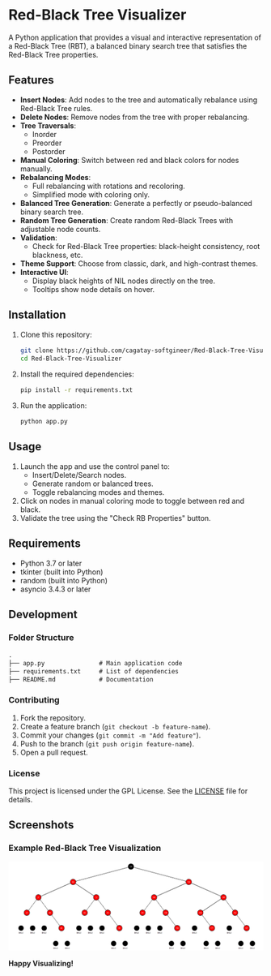 
# Red-Black Tree Visualizer

A Python application that provides a visual and interactive representation of a Red-Black Tree (RBT), 
a balanced binary search tree that satisfies the Red-Black Tree properties.

## Features

- **Insert Nodes**: Add nodes to the tree and automatically rebalance using Red-Black Tree rules.
- **Delete Nodes**: Remove nodes from the tree with proper rebalancing.
- **Tree Traversals**:
  - Inorder
  - Preorder
  - Postorder
- **Manual Coloring**: Switch between red and black colors for nodes manually.
- **Rebalancing Modes**:
  - Full rebalancing with rotations and recoloring.
  - Simplified mode with coloring only.
- **Balanced Tree Generation**: Generate a perfectly or pseudo-balanced binary search tree.
- **Random Tree Generation**: Create random Red-Black Trees with adjustable node counts.
- **Validation**:
  - Check for Red-Black Tree properties: black-height consistency, root blackness, etc.
- **Theme Support**: Choose from classic, dark, and high-contrast themes.
- **Interactive UI**:
  - Display black heights of NIL nodes directly on the tree.
  - Tooltips show node details on hover.

## Installation

1. Clone this repository:

   ```bash
   git clone https://github.com/cagatay-softgineer/Red-Black-Tree-Visualizer.git
   cd Red-Black-Tree-Visualizer
   ```

2. Install the required dependencies:

   ```bash
   pip install -r requirements.txt
   ```

3. Run the application:

   ```bash
   python app.py
   ```

## Usage

1. Launch the app and use the control panel to:
   - Insert/Delete/Search nodes.
   - Generate random or balanced trees.
   - Toggle rebalancing modes and themes.
2. Click on nodes in manual coloring mode to toggle between red and black.
3. Validate the tree using the "Check RB Properties" button.

## Requirements

- Python 3.7 or later
- tkinter (built into Python)
- random (built into Python)
- asyncio 3.4.3 or later

## Development

### Folder Structure

```
.
├── app.py               # Main application code
├── requirements.txt     # List of dependencies
├── README.md            # Documentation
```

### Contributing

1. Fork the repository.
2. Create a feature branch (`git checkout -b feature-name`).
3. Commit your changes (`git commit -m "Add feature"`).
4. Push to the branch (`git push origin feature-name`).
5. Open a pull request.

### License

This project is licensed under the GPL License. See the [LICENSE](LICENSE) file for details.

## Screenshots

### Example Red-Black Tree Visualization

![Screenshot](example.png)

**Happy Visualizing!**
